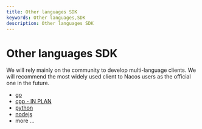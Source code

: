 ```yaml
---
title: Other languages SDK
keywords: Other languages,SDK
description: Other languages SDK
---
```


# Other languages SDK

We will rely mainly on the community to develop multi-language clients. We will recommend the most widely used client to Nacos users as the official one in the future.

* [go](https://github.com/nacos-group/nacos-sdk-go)
* [cpp - IN PLAN](TO_LINK)
* [python](https://github.com/nacos-group/nacos-sdk-python)
* [nodejs](https://github.com/nacos-group/nacos-sdk-nodejs)
* more ...
